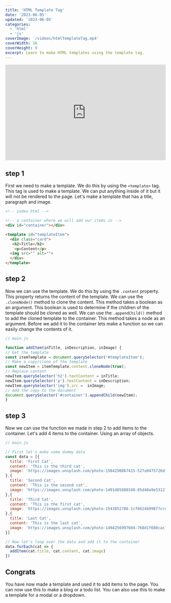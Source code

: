 ```yaml
---
title: 'HTML Template Tag'
date: '2023-06-05'
updated: '2023-06-05'
categories:
  - 'html'
  - 'js'
coverImage: '/videos/htmlTemplateTag.mp4'
coverWidth: 16
coverHeight: 9
excerpt: Learn to make HTML templates using the template tag.
---
```


<iframe height="300" style="width: 100%;" scrolling="no" title="Untitled" src="https://codepen.io/NoahBeij/embed/VwVZyZr?default-tab=result&editable=true&theme-id=dark" frameborder="no" loading="lazy" allowtransparency="true" allowfullscreen="true">
  See the Pen <a href="https://codepen.io/NoahBeij/pen/VwVZyZr">
  Untitled</a> by Noah Beij (<a href="https://codepen.io/NoahBeij">@NoahBeij</a>)
  on <a href="https://codepen.io">CodePen</a>.
</iframe>

## step 1

First we need to make a template. We do this by using the `<template>` tag. This tag is used to make a template. We can put anything inside of it but it will not be rendered to the page. Let's make a template that has a title, paragraph and image.


```html
<!-- index.html -->

<!-- a container where we will add our items in -->
<div id="container"></div>

<template id="templateItem">
  <div class="card">
   <h2>Title</h2>
    <p>Content</p>
  <img src="" alt="">
  </div>
</template>
```

## step 2

Now we can use the template. We do this by using the `.content` property. This property returns the content of the template. We can use the `.cloneNode()` method to clone the content. This method takes a boolean as an argument. This boolean is used to determine if the children of the template should be cloned as well. We can use the `.appendChild()` method to add the cloned template to the container. This method takes a node as an argument. Before we add it to the container lets make a function so we can easily change the contents of it.

```js
// main.js

function addItem(inTitle, inDescription, inImage) {
// Get the template
const itemTemplate = document.querySelector('#templateItem');
// Make a copy/clone of the template
const newItem = itemTemplate.content.cloneNode(true);
// Replace content
newItem.querySelector('h2').textContent = inTitle;
newItem.querySelector('p').textContent = inDescription;
newItem.querySelector('img').src =  inImage;
// Add the copy to the document
document.querySelector('#container').appendChild(newItem);
}
```

## step 3

Now we can use the function we made in step 2 to add items to the container. Let's add 4 items to the container. Using an array of objects.


```js
// main.js

// First let's make some dummy data
const data = [{
  title: 'First Cat',
  content: 'This is the third cat',
  image: 'https://images.unsplash.com/photo-1584290867415-527a8475726d?crop=entropy&cs=srgb&fm=jpg&ixid=M3wzMjM4NDZ8MHwxfHJhbmRvbXx8fHx8fHx8fDE2ODU5NjU2NjF8&ixlib=rb-4.0.3&q=85',
},{
  title: 'Second Cat',
  content: 'This is the second cat',
  image: 'https://images.unsplash.com/photo-1491485880348-85d48a9e5312?crop=entropy&cs=srgb&fm=jpg&ixid=M3wzMjM4NDZ8MHwxfHJhbmRvbXx8fHx8fHx8fDE2ODU5NjU3NDJ8&ixlib=rb-4.0.3&q=85',
},{
  title: 'Third Cat',
  content: 'This is the first cat',
  image: 'https://images.unsplash.com/photo-1543852786-1cf6624b9987?crop=entropy&cs=srgb&fm=jpg&ixid=M3wzMjM4NDZ8MHwxfHJhbmRvbXx8fHx8fHx8fDE2ODU5NjU2NjF8&ixlib=rb-4.0.3&q=85',
},{
  title: 'Last Cat',
  content: 'This is the last cat',
  image: 'https://images.unsplash.com/photo-1494256997604-768d1f608cac?crop=entropy&cs=srgb&fm=jpg&ixid=M3wzMjM4NDZ8MHwxfHJhbmRvbXx8fHx8fHx8fDE2ODU5NjU2NjF8&ixlib=rb-4.0.3&q=85',
}]

// Now let's loop over the data and add it to the container
data.forEach(cat => {
  addItem(cat.title, cat.content, cat.image)
})
```

## Congrats

You have now made a template and used it to add items to the page. You can now use this to make a blog or a todo list. You can also use this to make a template for a modal or a dropdown.